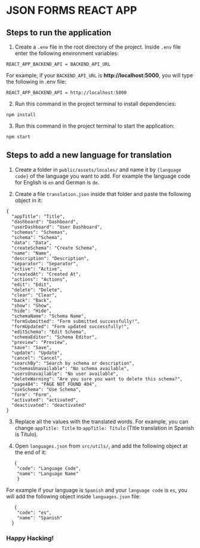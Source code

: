 # JSON FORMS REACT APP

## Steps to run the application

1) Create a ``.env`` file in the root directory of the project. Inside ``.env`` file enter the following environment
   variables:

```
REACT_APP_BACKEND_API = BACKEND_API_URL
```

For example, if your ``BACKEND_API_URL`` is **http://localhost:5000**, you will type the following in .env file:

```
REACT_APP_BACKEND_API = http://localhost:5000
```

2) Run this command in the project terminal to install dependencies:

```
npm install
```

3) Run this command in the project terminal to start the application:

```
npm start
```

## Steps to add a new language for translation

1) Create a folder in `public/assets/locales/` and name it by `{language code}` of the language you want to add. For
   example the language code for English is ``en`` and German is ``de``.


2) Create a file `translation.json` inside that folder and paste the following object in it:

```
{
  "appTitle": "Title",
  "dashboard": "Dashboard",
  "userDashboard": "User Dashboard",
  "schemas": "Schemas",
  "schema": "Schema",
  "data": "Data",
  "createSchema": "Create Schema",
  "name": "Name",
  "description": "Description",
  "separator": "Separator",
  "active": "Active",
  "createdAt": "Created At",
  "actions": "Actions",
  "edit": "Edit",
  "delete": "Delete",
  "clear": "Clear",
  "back": "Back",
  "show": "Show",
  "hide": "Hide",
  "schemaName": "Schema Name",
  "formSubmitted": "Form submitted successfully!",
  "formUpdated": "Form updated successfully!",
  "editSchema": "Edit Schema",
  "schemaEditor": "Schema Editor",
  "preview": "Preview",
  "save": "Save",
  "update": "Update",
  "cancel": "Cancel",
  "searchBy": "Search by schema or description",
  "schemasUnavailable": "No schema available",
  "usersUnavailable": "No user available",
  "deleteWarning": "Are you sure you want to delete this schema?",
  "page404": "PAGE NOT FOUND 404",
  "useSchema": "Use Schema",
  "form": "Form",
  "activated": "activated",
  "deactivated": "deactivated"
}
```

3) Replace all the values with the translated words. For example, you can change ``appTitle: Title``
   to ``appTitle: Título`` (Title translation in Spanish is Título).


4) Open ``languages.json`` from ``src/utils/``, and add the following object at the end of it:

```
   {
    "code": "Language Code",
    "name": "Language Name"
    }
```

For example if your language is ``Spanish`` and your ``language code`` is ``es``, you will add the following object
inside ``languages.json`` file:

```
   {
    "code": "es",
    "name": "Spanish"
  }
```

### Happy Hacking!

